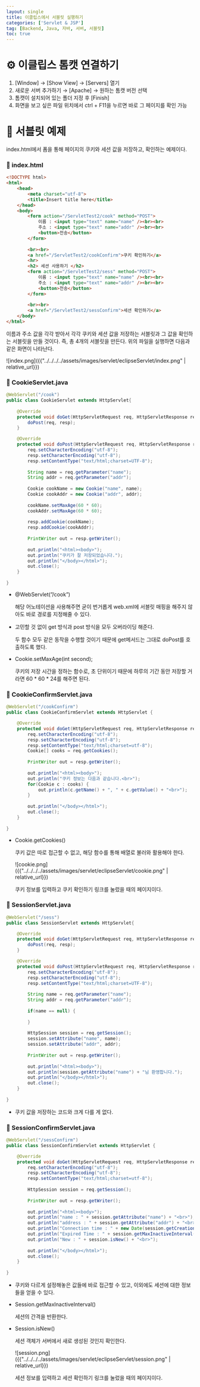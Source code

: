 ```yaml
---
layout: single
title: 이클립스에서 서블릿 실행하기
categories: ['Servlet & JSP']
tag: [Backend, Java, 자바, 서버, 서블릿]
toc: true
---
```



# ⚙️ 이클립스 톰캣 연결하기

1. [Window] → [Show View] → [Servers] 열기
2. 새로운 서버 추가하기 → [Apache] → 원하는 톰캣 버전 선택
3. 톰캣이 설치되어 있는 폴더 지정 후 [Finish]
4. 화면을 보고 싶은 파일 위치에서 ctrl + F11을 누르면 바로 그 페이지를 확인 가능

# 📖 서블릿 예제

index.html에서 폼을 통해 페이지의 쿠키와 세션 값을 저장하고, 확인하는 예제이다.

### 📄 index.html

```html
<!DOCTYPE html>
<html>
	<head>
		<meta charset="utf-8">
		<title>Insert title here</title>
	</head>
	<body>
		<form action="/ServletTest2/cook" method="POST">
			이름 : <input type="text" name="name" /><br><br>
			주소 : <input type="text" name="addr" /><br><br>
			<button>전송</button>
		</form>
		
		<br><br>
		<a href="/ServletTest2/cookConfirm">쿠키 확인하기</a>
		<hr>
		<h2> 세션 사용하기 </h2>
		<form action="/ServletTest2/sess" method="POST">
			이름 : <input type="text" name="name" /><br><br>
			주소 : <input type="text" name="addr" /><br><br>
			<button>전송</button>
		</form>
		
		<br><br>
		<a href="/ServletTest2/sessConfirm">세션 확인하기</a>
	</body>
</html>
```

이름과 주소 값을 각각 받아서 각각 쿠키와 세션 값을 저장하는 서블릿과 그 값을 확인하는 서블릿을 만들 것이다. 즉, 총 4개의 서블릿을 만든다. 위의 파일을 실행하면 다음과 같은 화면이 나타난다.

![index.png]({{"../../../../assets/images/servlet/eclipseServlet/index.png" | relative_url}})

### 📄 CookieServlet.java

```java
@WebServlet("/cook")
public class CookieServlet extends HttpServlet{
	
	@Override
	protected void doGet(HttpServletRequest req, HttpServletResponse resp) throws ServletException, IOException {
		doPost(req, resp);
	}

	@Override
	protected void doPost(HttpServletRequest req, HttpServletResponse resp) throws ServletException, IOException {
		req.setCharacterEncoding("utf-8");
		resp.setCharacterEncoding("utf-8");
		resp.setContentType("text/html;charset=UTF-8");
		
		String name = req.getParameter("name");
		String addr = req.getParameter("addr");
		
		Cookie cookName = new Cookie("name", name);
		Cookie cookAddr = new Cookie("addr", addr);
		
		cookName.setMaxAge(60 * 60);
		cookAddr.setMaxAge(60 * 60);
		
		resp.addCookie(cookName);
		resp.addCookie(cookAddr);
		
		PrintWriter out = resp.getWriter();
		
		out.println("<html><body>");
		out.println("쿠키가 잘 저장되었습니다.");
		out.println("</body></html>");
		out.close();
	}
	
}
```

- @WebServlet(”/cook”)
    
    해당 어노테이션을 사용해주면 굳이 번거롭게 web.xml에 서블릿 매핑을 해주지 않아도 바로 경로를 지정해줄 수 있다.
    
- 고민할 것 없이 get 방식과 post 방식을 모두 오버라이딩 해준다.
    
    두 함수 모두 같은 동작을 수행할 것이기 때문에 get메서드는 그대로 doPost를 호출하도록 했다.
    
- Cookie.setMaxAge(int second);
    
    쿠키의 저장 시간을 정하는 함수로, 초 단위이기 때문에 하루의 기간 동안 저장할 거라면 60 * 60 * 24를 해주면 된다.
    

### 📄 CookieConfirmServlet.java

```java
@WebServlet("/cookConfirm")
public class CookieConfirmServlet extends HttpServlet {

	@Override
	protected void doGet(HttpServletRequest req, HttpServletResponse resp) throws ServletException, IOException {
		req.setCharacterEncoding("utf-8");
		resp.setCharacterEncoding("utf-8");
		resp.setContentType("text/html;charset=utf-8");
		Cookie[] cooks = req.getCookies();
		
		PrintWriter out = resp.getWriter();
		
		out.println("<html><body>");
		out.println("쿠키 정보는 다음과 같습니다.<br>");
		for(Cookie c : cooks) {
			out.println(c.getName() + ", " + c.getValue() + "<br>");
		}
		
		out.println("</body></html>");
		out.close();
	}
	
}
```

- Cookie.getCookies()
    
    쿠키 값은 따로 접근할 수 없고, 해당 함수를 통해 배열로 불러와 활용해야 한다.
    
    ![cookie.png]({{"../../../../assets/images/servlet/eclipseServlet/cookie.png" | relative_url}})
    
    쿠키 정보를 입력하고 쿠키 확인하기 링크를 눌렀을 때의 페이지이다.
    

### 📄 SessionServlet.java

```java
@WebServlet("/sess")
public class SessionServlet extends HttpServlet{

	@Override
	protected void doGet(HttpServletRequest req, HttpServletResponse resp) throws ServletException, IOException {
		doPost(req, resp);
	}

	@Override
	protected void doPost(HttpServletRequest req, HttpServletResponse resp) throws ServletException, IOException {
		req.setCharacterEncoding("utf-8");
		resp.setCharacterEncoding("utf-8");
		resp.setContentType("text/html;charset=UTF-8");
		
		String name = req.getParameter("name");
		String addr = req.getParameter("addr");
		
		if(name == null) {
			
		}
		
		HttpSession session = req.getSession();
		session.setAttribute("name", name);
		session.setAttribute("addr", addr);
		
		PrintWriter out = resp.getWriter();
		
		out.println("<html><body>");
		out.println(session.getAttribute("name") + "님 환영합니다.");
		out.println("</body></html>");
		out.close();
	}
	
}
```

- 쿠키 값을 저장하는 코드와 크게 다를 게 없다.

### 📄 SessionConfirmServlet.java

```java
@WebServlet("/sessConfirm")
public class SessionConfirmServlet extends HttpServlet {

	@Override
	protected void doGet(HttpServletRequest req, HttpServletResponse resp) throws ServletException, IOException {
		req.setCharacterEncoding("utf-8");
		resp.setCharacterEncoding("utf-8");
		resp.setContentType("text/html;charset=utf-8");
		
		HttpSession session = req.getSession();
		
		PrintWriter out = resp.getWriter();
		
		out.println("<html><body>");
		out.println("name : " + session.getAttribute("name") + "<br>");
		out.println("address : " + session.getAttribute("addr") + "<br>");
		out.println("Connection time : " + new Date(session.getCreationTime()) + "<br>");
		out.println("Expired Time : " + session.getMaxInactiveInterval() + "<br>");
		out.println("New : " + session.isNew() + "<br>");
		
		out.println("</body></html>");
		out.close();
	}
	
}
```

- 쿠키와 다르게 설정해놓은 값들에 바로 접근할 수 있고, 이외에도 세션에 대한 정보들을 얻을 수 있다.
- Session.getMaxInactiveInterval()
    
    세션의 간격을 반환한다.
    
- Session.isNew()
    
    세션 객체가 서버에서 새로 생성된 것인지 확인한다.
    
    ![session.png]({{"../../../../assets/images/servlet/eclipseServlet/session.png" | relative_url}})
    
    세션 정보를 입력하고 세션 확인하기 링크를 눌렀을 때의 페이지이다.